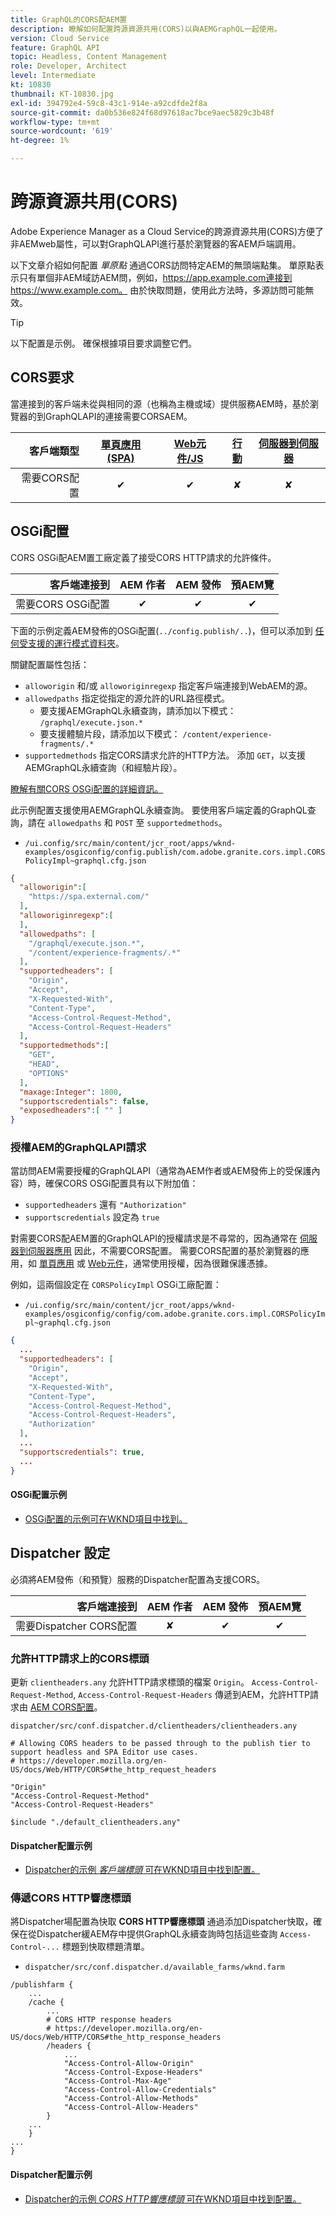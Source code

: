 ```yaml
---
title: GraphQL的CORS配AEM置
description: 瞭解如何配置跨源資源共用(CORS)以與AEMGraphQL一起使用。
version: Cloud Service
feature: GraphQL API
topic: Headless, Content Management
role: Developer, Architect
level: Intermediate
kt: 10830
thumbnail: KT-10830.jpg
exl-id: 394792e4-59c8-43c1-914e-a92cdfde2f8a
source-git-commit: da0b536e824f68d97618ac7bce9aec5829c3b48f
workflow-type: tm+mt
source-wordcount: '619'
ht-degree: 1%

---
```


# 跨源資源共用(CORS)

Adobe Experience Manager as a Cloud Service的跨源資源共用(CORS)方便了非AEMweb屬性，可以對GraphQLAPI進行基於瀏覽器的客AEM戶端調用。

以下文章介紹如何配置 _單原點_ 通過CORS訪問特定AEM的無頭端點集。 單原點表示只有單個非AEM域訪AEM問，例如，https://app.example.com連接到https://www.example.com。 由於快取問題，使用此方法時，多源訪問可能無效。

>[!TIP]
>
> 以下配置是示例。 確保根據項目要求調整它們。

## CORS要求

當連接到的客戶端未從與相同的源（也稱為主機或域）提供服務AEM時，基於瀏覽器的到GraphQLAPI的連接需要CORSAEM。

| 客戶端類型 | [單頁應用(SPA)](../spa.md) | [Web元件/JS](../web-component.md) | [行動](../mobile.md) | [伺服器到伺服器](../server-to-server.md) |
|----------------------------:|:---------------------:|:-------------:|:---------:|:----------------:|
| 需要CORS配置 | ✔ | ✔ | ✘ | ✘ |

## OSGi配置

CORS OSGi配AEM置工廠定義了接受CORS HTTP請求的允許條件。

| 客戶端連接到 | AEM 作者 | AEM 發佈 | 預AEM覽 |
|-------------------------------------:|:----------:|:-------------:|:-------------:|
| 需要CORS OSGi配置 | ✔ | ✔ | ✔ |


下面的示例定義AEM發佈的OSGi配置(`../config.publish/..`)，但可以添加到 [任何受支援的運行模式資料夾](https://experienceleague.adobe.com/docs/experience-manager-cloud-service/content/implementing/deploying/configuring-osgi.html#runmode-resolution)。

關鍵配置屬性包括：

+ `alloworigin` 和/或 `alloworiginregexp` 指定客戶端連接到WebAEM的源。
+ `allowedpaths` 指定從指定的源允許的URL路徑模式。
   + 要支援AEMGraphQL永續查詢，請添加以下模式： `/graphql/execute.json.*`
   + 要支援體驗片段，請添加以下模式： `/content/experience-fragments/.*`
+ `supportedmethods` 指定CORS請求允許的HTTP方法。 添加 `GET`，以支援AEMGraphQL永續查詢（和經驗片段）。

[瞭解有關CORS OSGi配置的詳細資訊。](https://experienceleague.adobe.com/docs/experience-manager-learn/foundation/security/understand-cross-origin-resource-sharing.html)

此示例配置支援使用AEMGraphQL永續查詢。 要使用客戶端定義的GraphQL查詢，請在 `allowedpaths` 和 `POST` 至 `supportedmethods`。

+ `/ui.config/src/main/content/jcr_root/apps/wknd-examples/osgiconfig/config.publish/com.adobe.granite.cors.impl.CORSPolicyImpl~graphql.cfg.json`

```json
{
  "alloworigin":[
    "https://spa.external.com/"
  ],
  "alloworiginregexp":[
  ],
  "allowedpaths": [
    "/graphql/execute.json.*",
    "/content/experience-fragments/.*"
  ],
  "supportedheaders": [
    "Origin",
    "Accept",
    "X-Requested-With",
    "Content-Type",
    "Access-Control-Request-Method",
    "Access-Control-Request-Headers"
  ],
  "supportedmethods":[
    "GET",
    "HEAD",
    "OPTIONS"
  ],
  "maxage:Integer": 1800,
  "supportscredentials": false,
  "exposedheaders":[ "" ]
}
```

### 授權AEM的GraphQLAPI請求

當訪問AEM需要授權的GraphQLAPI（通常為AEM作者或AEM發佈上的受保護內容）時，確保CORS OSGi配置具有以下附加值：

+ `supportedheaders` 還有 `"Authorization"`
+ `supportscredentials` 設定為 `true`

對需要CORS配AEM置的GraphQLAPI的授權請求是不尋常的，因為通常在 [伺服器到伺服器應用](../server-to-server.md) 因此，不需要CORS配置。 需要CORS配置的基於瀏覽器的應用，如 [單頁應用](../spa.md) 或 [Web元件](../web-component.md)，通常使用授權，因為很難保護憑據。

例如，這兩個設定在 `CORSPolicyImpl` OSGi工廠配置：

+ `/ui.config/src/main/content/jcr_root/apps/wknd-examples/osgiconfig/config/com.adobe.granite.cors.impl.CORSPolicyImpl~graphql.cfg.json`

```json
{ 
  ...
  "supportedheaders": [
    "Origin",
    "Accept",
    "X-Requested-With",
    "Content-Type",
    "Access-Control-Request-Method",
    "Access-Control-Request-Headers",
    "Authorization"
  ],
  ...
  "supportscredentials": true,
  ...
}
```

#### OSGi配置示例

+ [OSGi配置的示例可在WKND項目中找到。](https://github.com/adobe/aem-guides-wknd/blob/main/ui.config/src/main/content/jcr_root/apps/wknd/osgiconfig/config.publish/com.adobe.granite.cors.impl.CORSPolicyImpl~wknd-graphql.cfg.json)

## Dispatcher 設定

必須將AEM發佈（和預覽）服務的Dispatcher配置為支援CORS。

| 客戶端連接到 | AEM 作者 | AEM 發佈 | 預AEM覽 |
|-------------------------------------:|:----------:|:-------------:|:-------------:|
| 需要Dispatcher CORS配置 | ✘ | ✔ | ✔ |

### 允許HTTP請求上的CORS標頭

更新 `clientheaders.any` 允許HTTP請求標頭的檔案 `Origin`。  `Access-Control-Request-Method`, `Access-Control-Request-Headers` 傳遞到AEM，允許HTTP請求由 [AEM CORS配置](#osgi-configuration)。

`dispatcher/src/conf.dispatcher.d/clientheaders/clientheaders.any`

```
# Allowing CORS headers to be passed through to the publish tier to support headless and SPA Editor use cases.
# https://developer.mozilla.org/en-US/docs/Web/HTTP/CORS#the_http_request_headers

"Origin"
"Access-Control-Request-Method"
"Access-Control-Request-Headers"

$include "./default_clientheaders.any"
```

#### Dispatcher配置示例

+ [Dispatcher的示例 _客戶端標頭_ 可在WKND項目中找到配置。](https://github.com/adobe/aem-guides-wknd/blob/main/dispatcher/src/conf.dispatcher.d/clientheaders/clientheaders.any#L10-L12)


### 傳遞CORS HTTP響應標頭

將Dispatcher場配置為快取 **CORS HTTP響應標頭** 通過添加Dispatcher快取，確保在從Dispatcher緩AEM存中提供GraphQL永續查詢時包括這些查詢 `Access-Control-...` 標題到快取標題清單。

+ `dispatcher/src/conf.dispatcher.d/available_farms/wknd.farm`

```
/publishfarm {
    ...
    /cache {
        ...
        # CORS HTTP response headers
        # https://developer.mozilla.org/en-US/docs/Web/HTTP/CORS#the_http_response_headers
        /headers {
            ...
            "Access-Control-Allow-Origin"
            "Access-Control-Expose-Headers"
            "Access-Control-Max-Age"
            "Access-Control-Allow-Credentials"
            "Access-Control-Allow-Methods"
            "Access-Control-Allow-Headers"
        }
    ...
    }
...
}
```

#### Dispatcher配置示例

+ [Dispatcher的示例 _CORS HTTP響應標頭_ 可在WKND項目中找到配置。](https://github.com/adobe/aem-guides-wknd/blob/main/dispatcher/src/conf.dispatcher.d/available_farms/wknd.farm#L109-L114)

